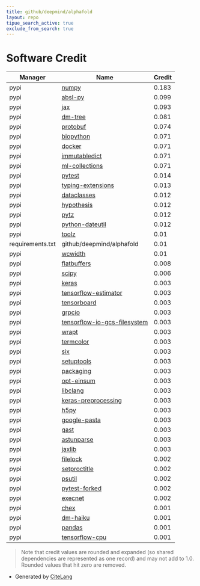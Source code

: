 ```yaml
---
title: github/deepmind/alphafold
layout: repo
tipue_search_active: true
exclude_from_search: true
---
```

# Software Credit

|Manager|Name|Credit|
|-------|----|------|
|pypi|[numpy](https://www.numpy.org)|0.183|
|pypi|[absl-py](https://github.com/abseil/abseil-py)|0.099|
|pypi|[jax](https://github.com/google/jax)|0.093|
|pypi|[dm-tree](https://github.com/deepmind/tree)|0.081|
|pypi|[protobuf](https://developers.google.com/protocol-buffers/)|0.074|
|pypi|[biopython](https://biopython.org/)|0.071|
|pypi|[docker](https://github.com/docker/docker-py)|0.071|
|pypi|[immutabledict](https://github.com/corenting/immutabledict)|0.071|
|pypi|[ml-collections](https://github.com/google/ml_collections)|0.071|
|pypi|[pytest](https://docs.pytest.org/en/latest/)|0.014|
|pypi|[typing-extensions](https://typing.readthedocs.io/)|0.013|
|pypi|[dataclasses](https://github.com/ericvsmith/dataclasses)|0.012|
|pypi|[hypothesis](https://pypi.org/project/hypothesis)|0.012|
|pypi|[pytz](https://pypi.org/project/pytz)|0.012|
|pypi|[python-dateutil](https://pypi.org/project/python-dateutil)|0.012|
|pypi|[toolz](https://github.com/pytoolz/toolz/)|0.01|
|requirements.txt|github/deepmind/alphafold|0.01|
|pypi|[wcwidth](https://pypi.org/project/wcwidth)|0.01|
|pypi|[flatbuffers](https://pypi.org/project/flatbuffers)|0.008|
|pypi|[scipy](https://www.scipy.org)|0.006|
|pypi|[keras](https://pypi.org/project/keras)|0.003|
|pypi|[tensorflow-estimator](https://pypi.org/project/tensorflow-estimator)|0.003|
|pypi|[tensorboard](https://pypi.org/project/tensorboard)|0.003|
|pypi|[grpcio](https://pypi.org/project/grpcio)|0.003|
|pypi|[tensorflow-io-gcs-filesystem](https://pypi.org/project/tensorflow-io-gcs-filesystem)|0.003|
|pypi|[wrapt](https://pypi.org/project/wrapt)|0.003|
|pypi|[termcolor](https://pypi.org/project/termcolor)|0.003|
|pypi|[six](https://pypi.org/project/six)|0.003|
|pypi|[setuptools](https://pypi.org/project/setuptools)|0.003|
|pypi|[packaging](https://pypi.org/project/packaging)|0.003|
|pypi|[opt-einsum](https://pypi.org/project/opt-einsum)|0.003|
|pypi|[libclang](https://pypi.org/project/libclang)|0.003|
|pypi|[keras-preprocessing](https://pypi.org/project/keras-preprocessing)|0.003|
|pypi|[h5py](https://pypi.org/project/h5py)|0.003|
|pypi|[google-pasta](https://pypi.org/project/google-pasta)|0.003|
|pypi|[gast](https://pypi.org/project/gast)|0.003|
|pypi|[astunparse](https://pypi.org/project/astunparse)|0.003|
|pypi|[jaxlib](https://github.com/google/jax)|0.003|
|pypi|[filelock](https://pypi.org/project/filelock)|0.002|
|pypi|[setproctitle](https://pypi.org/project/setproctitle)|0.002|
|pypi|[psutil](https://pypi.org/project/psutil)|0.002|
|pypi|[pytest-forked](https://pypi.org/project/pytest-forked)|0.002|
|pypi|[execnet](https://pypi.org/project/execnet)|0.002|
|pypi|[chex](https://github.com/deepmind/chex)|0.001|
|pypi|[dm-haiku](https://github.com/deepmind/dm-haiku)|0.001|
|pypi|[pandas](https://pandas.pydata.org)|0.001|
|pypi|[tensorflow-cpu](https://www.tensorflow.org/)|0.001|


> Note that credit values are rounded and expanded (so shared dependencies are represented as one record) and may not add to 1.0. Rounded values that hit zero are removed.


- Generated by [CiteLang](https://github.com/vsoch/citelang)
